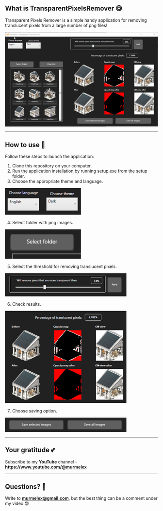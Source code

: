 ## What is TransparentPixelsRemover 😋
Transparent Pixels Remover is a simple handy application for removing translucent pixels from a large number of png files!

<img src="assets/TransparentPixelsRemover.gif" alt="TransparentPixelsRemover in use" width="600">

---

## How to use 🔨

Follow these steps to launch the application:

1. Clone this repository on your computer.
2. Run the application installation by running setup.exe from the setup folder.
3. Сhoose the appropriate theme and language.
<img src="assets/choose_lang_and_theme.png" alt="choose theme and language" width="250">

4. Select folder with png images.
<img src="assets/choose_folder.png" alt="choose theme and language" width="250">

5. Select the threshold for removing translucent pixels.
<img src="assets/choose_threshold.png" alt="choose theme and language" width="400">

6. Check results.
<img src="assets/check_result.png" alt="choose theme and language" width="400">

7. Choose saving option.
<img src="assets/choose_saving.png" alt="choose theme and language" width="400">

---
## Your gratitude 💕
Subscribe to my **YouTube** channel - **https://www.youtube.com/@murmelex**

---
## Questions? 💬
Write to **murmelex@gmail.com**, but the best thing can be a comment under my video 😎
